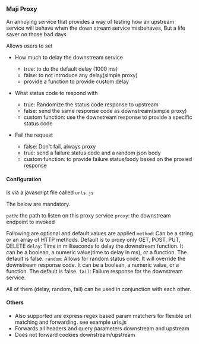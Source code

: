 ### Maji Proxy

An annoying service that provides a way of testing how an upstream service will behave when the down stream service misbehaves, But a life saver on those bad days.


Allows users to set

* How much to delay the downstream service
  * true: to do the default delay (1000 ms)
  * false: to not introduce any delay(simple proxy)
  * provide a function to provide custom delay


* What status code to respond with
  * true: Randomize the status code response to upstream
  * false: send the same response code as downstream(simple proxy)
  * custom function: use the downstream response to provide a specific status code

* Fail the request
  * false: Don't fail, always proxy
  * true: send a failure status code and a random json body
  * custom function: to provide failure status/body based on the proxied response

#### Configuration

Is via a javascript file called `urls.js`

The below are mandatory.

`path`: the path to listen on this proxy service
`proxy`: the downstream endpoint to invoked


Following are optional and default values are applied
`method`: Can be a string or an array of HTTP methods. Default is to proxy only GET, POST, PUT, DELETE
`delay`: Time in milliseconds to delay the downstream function. It can be a boolean, a numeric value(time to delay in ms), or a function. The default is false.
`random`: Allows for random status code. It will override the downstream response code. It can be a boolean, a numeric value, or a function. The default is false.
`fail`: Failure response for the downstream service.



All of them (delay, random, fail) can be used in conjunction with each other.



#### Others
* Also supported are express regex based param matchers for flexible url matching and forwarding. see example urls.js
* Forwards all headers and query parameters downstream and upstream
* Does not forward cookies downstream/upstream
